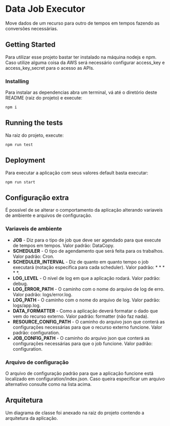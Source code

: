 # Data Job Executor

Move dados de um recurso para outro de tempos em tempos fazendo as conversões necessárias.

## Getting Started

Para utilizar esse projeto bastar ter instalado na máquina nodejs e npm. Caso utilize alguma coisa da AWS será necessário configurar access_key e access_key_secret para o acesso as APIs.

### Installing

Para instalar as dependencias abra um terminal, vá até o diretório deste README (raiz do projeto) e execute:

```
npm i
```

## Running the tests

Na raiz do projeto, execute:

```
npm run test
```

## Deployment

Para executar a aplicação com seus valores default basta executar:

```
npm run start
```

## Configuração extra

É possível de se alterar o comportamento da aplicação alterando variaveis de ambiente e arquivos de configuração.

### Variaveis de ambiente

* **JOB** - Diz para o tipo de job que deve ser agendado para que execute de tempos em tempos. Valor padrão: DataCopy.
* **SCHEDULER** - O tipo de agendamento que será feita para os trabalhos. Valor padrão: Cron.
* **SCHEDULER_INTERVAL** - Diz de quanto em quanto tempo o job executará (notação específica para cada scheduler). Valor padrão: * * * * *.
* **LOG_LEVEL** - O nível de log em que a aplicação rodará. Valor padrão: debug.
* **LOG_ERROR_PATH** - O caminho com o nome do arquivo de log de erro. Valor padrão: logs/error.log.
* **LOG_PATH** - O caminho com o nome do arquivo de log. Valor padrão: logs/app.log.
* **DATA_FORMATTER** - Como a aplicação deverá formatar o dado que vem do recurso externo. Valor padrão: formatter (não faz nada).
* **RESOURCE_CONFIG_PATH** - O caminho do arquivo json que conterá as configurações necessárias para que o recurso externo funcione. Valor padrão: configuration.
* **JOB_CONFIG_PATH** - O caminho do arquivo json que conterá as configurações necessárias para que o job funcione. Valor padrão: configuration.

### Arquivo de configuração

O arquivo de configuração padrão para que a aplicação funcione está localizado em configuration/index.json. Caso queira especificar um arquivo alternativo consulte como na lista acima.

## Arquitetura

Um diagrama de classe foi anexado na raiz do projeto contendo a arquitetura da aplicação.
